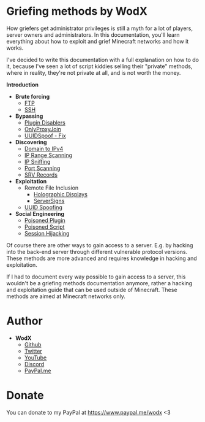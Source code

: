 # Griefing methods by WodX

How griefers get administrator privileges is still a myth for a lot of players, server owners and administrators. In this documentation, you'll learn everything about how to exploit and grief Minecraft networks and how it works.

I've decided to write this documentation with a full explanation on how to do it, because I've seen a lot of script kiddies selling their "private" methods, where in reality, they're not private at all, and is not worth the money.

**Introduction**
- **Brute forcing**
    - [FTP](https://github.com/WodxTV/Griefing-Methods/blob/master/Brute%20forcing/FTP.md)
    - [SSH](https://github.com/WodxTV/Griefing-Methods/blob/master/Brute%20forcing/SSH.md)
- **Bypassing**
    - [Plugin Disablers](https://github.com/WodxTV/Griefing-Methods/blob/master/Bypassing/Abusing%20Plugin%20Disablers.md)
    - [OnlyProxyJoin](https://github.com/WodxTV/Griefing-Methods/blob/master/Bypassing/OnlyProxyJoin.md)
    - [UUIDSpoof - Fix](https://github.com/WodxTV/Griefing-Methods/blob/master/Bypassing/UUIDSpoof%20-%20Fix.md)
- **Discovering**
    - [Domain to IPv4]()
    - [IP Range Scanning](https://github.com/WodxTV/Griefing-Methods/blob/master/Discovering/IP%20Range%20Scanning.md)
    - [IP Sniffing](https://github.com/WodxTV/Griefing-Methods/blob/master/Discovering/IP%20Sniffing.md)
    - [Port Scanning](https://github.com/WodxTV/Griefing-Methods/blob/master/Discovering/Port%20Scanning.md)
    - [SRV Records](https://github.com/WodxTV/Griefing-Methods/blob/master/Discovering/SRV%20Records.md)
- **Exploitation**
    - Remote File Inclusion
        - [Holographic Displays](https://github.com/WodxTV/Griefing-Methods/blob/master/Exploitation/Remote%20File%20Inclusion/Holographic%20Displays.md)
        - [ServerSigns](https://github.com/WodxTV/Griefing-Methods/blob/master/Exploitation/Remote%20File%20Inclusion/ServerSigns.md)
    - [UUID Spoofing](https://github.com/WodxTV/Griefing-Methods/blob/master/Exploitation/UUID%20Spoofing.md)
- **Social Engineering**
    - [Poisoned Plugin](https://github.com/WodxTV/Griefing-Methods/blob/master/Social%20Engineering/Poisoned%20Plugin.md)
    - [Poisoned Script](https://github.com/WodxTV/Griefing-Methods/blob/master/Social%20Engineering/Poisoned%20Script.md)
    - [Session Hijacking](https://github.com/WodxTV/Griefing-Methods/blob/master/Social%20Engineering/Session%20Hijacking.md)

Of course there are other ways to gain access to a server. E.g. by hacking into the back-end server through different vulnerable protocol versions. These methods are more advanced and requires knowledge in hacking and exploitation.

If I had to document every way possible to gain access to a server, this wouldn't be a griefing methods documentation anymore, rather a hacking and exploitation guide that can be used outside of Minecraft. These methods are aimed at Minecraft networks only.

# Author
- **WodX**
    - [Github](https://github.com/WodXTV)
    - [Twitter](https://twitter.com/wodxgod)
    - [YouTube](https://youtube.com/wodxgod)
    - [Discord](https://profiles.pw/profile/638659048018935823)
    - [PayPal.me](https://www.paypal.com/paypalme2/wodx)

# Donate
You can donate to my PayPal at https://www.paypal.me/wodx <3